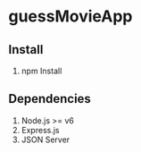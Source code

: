# guessMovieApp

## Install
1. npm Install

## Dependencies
1. Node.js >= v6
2. Express.js
3. JSON Server
